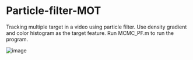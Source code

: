 # Particle-filter-MOT

Tracking multiple target in a video using particle filter. Use density gradient and color histogram as the target feature. 
Run MCMC_PF.m to run the program.

![image](https://github.com/joeylizz/Particle-filter-MOT/blob/master/Results/PF_result.gif)
